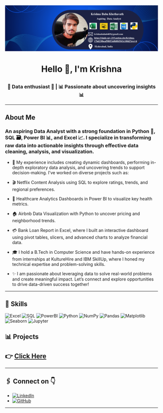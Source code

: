 ![logo](https://github.com/KrishnaBabu-Khethavath/KrishnaBabu-Khethavath/blob/main/Banner%20logo.png)
<h1 align="center">Hello 👋, I'm Krishna  </h1>
<!-- <h2 align="center">Aspiring Data Analyst  </h2> -->
<!-- <p align="center">
  <img src="https://user-images.githubusercontent.com/55389276/140866485-8fb1c876-9a8f-4d6a-98dc-08c4981eaf70.gif" alt="coding" width="400"/>
</p> -->

## <h3 align="center">🌟 Data enthusiast 🌟 |  📊 Passionate about uncovering insights 📊</h3>

---
## About Me
###  An aspiring Data Analyst with a strong foundation in Python 🐍, SQL 🗃️, Power BI 📊, and Excel 📈. I specialize in transforming raw data into actionable insights through effective data cleaning, analysis, and visualization.

- 🚀 My experience includes creating dynamic dashboards, performing in-depth exploratory data analysis, and uncovering trends to support decision-making. I’ve worked on diverse projects such as:

- 🎬 Netflix Content Analysis using SQL to explore ratings, trends, and regional preferences.
- 🏥 Healthcare Analytics Dashboards in Power BI to visualize key health metrics.
- 🏠 Airbnb Data Visualization with Python to uncover pricing and neighborhood trends.
- 💳 Bank Loan Report in Excel, where I built an interactive dashboard using pivot tables, slicers, and advanced charts to analyze financial data.
- 🎓 I hold a B.Tech in Computer Science and have hands-on experience from internships at KultureHire and IBM SkillUp, where I honed my technical expertise and problem-solving skills.

- ✨ I am passionate about leveraging data to solve real-world problems and create meaningful impact. Let’s connect and explore opportunities to drive data-driven success together!


---

## 💼 Skills

![Excel](https://img.shields.io/badge/Excel-217346?style=for-the-badge&logo=microsoft-excel&logoColor=white)
![SQL](https://img.shields.io/badge/SQL-CC2927?style=for-the-badge&logo=microsoft-sql-server&logoColor=white)
![PowerBI](https://img.shields.io/badge/PowerBI-F2C811?style=for-the-badge&logo=power-bi&logoColor=black)
![Python](https://img.shields.io/badge/Python-3776AB?style=for-the-badge&logo=python&logoColor=white)
![NumPy](https://img.shields.io/badge/NumPy-013243?style=for-the-badge&logo=numpy&logoColor=white)
![Pandas](https://img.shields.io/badge/Pandas-150458?style=for-the-badge&logo=pandas&logoColor=white)
![Matplotlib](https://img.shields.io/badge/Matplotlib-02569B?style=for-the-badge&logo=Matplotlib&logoColor=white)
![Seaborn](https://img.shields.io/badge/Seaborn-3776AB?style=for-the-badge&logo=Seaborn&logoColor=white)
![Jupyter](https://img.shields.io/badge/Jupyter-F37626?style=for-the-badge&logo=jupyter&logoColor=white)

## 📊 Projects 
## 👉 [Click Here](https://github.com/KrishnaBabu-Khethavath?tab=repositories)


---

## 🖇️ Connect on 👇
-  [![LinkedIn](https://img.shields.io/badge/LinkedIn-0A66C2?style=for-the-badge&logo=linkedin&logoColor=white)](https://www.linkedin.com/in/krishnababu69/)
-  [![GitHub](https://img.shields.io/badge/GitHub-181717?style=for-the-badge&logo=github&logoColor=white)](https://github.com/KrishnaBabu-Khethavath)
---
